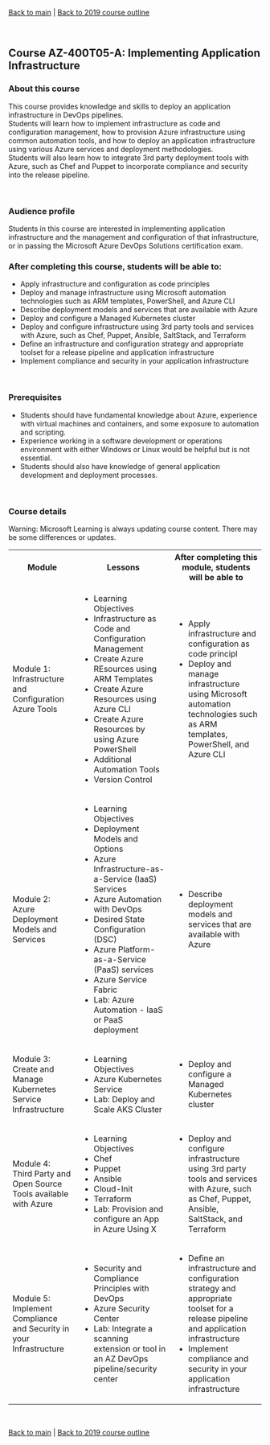 [Back to main](../README.md) | [Back to 2019 course outline ](README.md)

<br/>



## Course AZ-400T05-A: Implementing Application Infrastructure

### About this course
This course provides knowledge and skills to deploy an application infrastructure in DevOps pipelines.  
Students will learn how to implement infrastructure as code and configuration management, how to provision Azure infrastructure using common automation tools, and how to deploy an application infrastructure using various Azure services and deployment methodologies.  
Students will also learn how to integrate 3rd party deployment tools with Azure, such as Chef and Puppet to incorporate compliance and security into the release pipeline.  

<br/> 

### Audience profile
Students in this course are interested in implementing application infrastructure and the management and configuration of that infrastructure, or in passing the Microsoft Azure DevOps Solutions certification exam.

### After completing this course, students will be able to:
 * Apply infrastructure and configuration as code principles
 * Deploy and manage infrastructure using Microsoft automation technologies such as ARM templates, PowerShell, and Azure CLI
 * Describe deployment models and services that are available with Azure
 * Deploy and configure a Managed Kubernetes cluster
 * Deploy and configure infrastructure using 3rd party tools and services with Azure, such as Chef, Puppet, Ansible, SaltStack, and Terraform
 * Define an infrastructure and configuration strategy and appropriate toolset for a release pipeline and application infrastructure
 * Implement compliance and security in your application infrastructure 
 
 
<br/> 
 
### Prerequisites
* Students should have fundamental knowledge about Azure, experience with virtual machines and containers, and some exposure to automation and scripting.
* Experience working in a software development or operations environment with either Windows or Linux would be helpful but is not essential.
* Students should also have knowledge of general application development and deployment processes.

<br/> 


### Course details

Warning: Microsoft Learning is always updating course content. There may be some differences or updates.

<table>
    <tbody>
        <tr>
            <th align="center">Module</th>
            <th align="center">Lessons</th>
            <th align="center">After completing this module, students will be able to</th>
        </tr>
        <tr>
            <td>Module 1: Infrastructure and Configuration Azure Tools</td>
            <td>
                <ul>
                    <li>Learning Objectives</li>
                    <li>Infrastructure as Code and Configuration Management</li>
                    <li>Create Azure REsources using ARM Templates</li>
                    <li>Create Azure Resources using Azure CLI</li>
                    <li>Create Azure Resources by using Azure PowerShell</li>
                    <li>Additional Automation Tools</li>
                    <li>Version Control</li>
                    <liLab: Deploy to Azure using ARM templates></li>
                </ul>
            </td>
            <td>
                <ul>
                    <li>Apply infrastructure and configuration as code principl</li>
                    <li>Deploy and manage infrastructure using Microsoft automation technologies such as ARM templates, PowerShell, and Azure CLI</li>
                </ul>
            </td>
        </tr>
        <tr>
            <td>Module 2: Azure Deployment Models and Services</td>
            <td>
                <ul>
                    <li>Learning Objectives</li>
                    <li>Deployment Models and Options</li>
                    <li>Azure Infrastructure-as-a-Service (IaaS) Services</li>
                    <li>Azure Automation with DevOps</li>
                    <li>Desired State Configuration (DSC)</li>
                    <li>Azure Platform-as-a-Service (PaaS) services</li>
                    <li>Azure Service Fabric</li>
                    <li>Lab: Azure Automation - IaaS or PaaS deployment</li>
                </ul>
            </td>
            <td>
                <ul>
                    <li>Describe deployment models and services that are available with Azure</li>
                </ul>
            </td>
        </tr>
        <tr>
            <td>Module 3: Create and Manage Kubernetes Service Infrastructure</td>
            <td>
                <ul>
                    <li>Learning Objectives</li>
                    <li>Azure Kubernetes Service</li>
                    <li>Lab: Deploy and Scale AKS Cluster</li>
                </ul>
            </td>
            <td>
                <ul>
                    <li>Deploy and configure a Managed Kubernetes cluster</li>
                </ul>
            </td>
        </tr>
        <tr>
            <td>Module 4: Third Party and Open Source Tools available with Azure</td>
            <td>
                <ul>
                    <li>Learning Objectives</li>
                    <li>Chef</li>
                    <li>Puppet</li>
                    <li>Ansible</li>
                    <li>Cloud-Init</li>
                    <li>Terraform</li>
                    <li>Lab: Provision and configure an App in Azure Using X</li>
                </ul>
            </td>
            <td>
                <ul>
                    <li>Deploy and configure infrastructure using 3rd party tools and services with Azure, such as Chef, Puppet, Ansible, SaltStack, and Terraform</li>
                </ul>
            </td>
        </tr>
        <tr>
            <td>Module 5: Implement Compliance and Security in your Infrastructure</td>
            <td>
                <ul>
                    <li>Security and Compliance Principles with DevOps</li>
                    <li>Azure Security Center</li>
                    <li>Lab: Integrate a scanning extension or tool in an AZ DevOps pipeline/security center</li>
                </ul>
            </td>
            <td>
                <ul>
                    <li>Define an infrastructure and configuration strategy and appropriate toolset for a release pipeline and application infrastructure</li>
                    <li>Implement compliance and security in your application infrastructure</li>
                </ul>
            </td>
        </tr>
    </tbody>
</table>

<br/>

[Back to main](../README.md) | [Back to 2019 course outline ](README.md)

<br/>